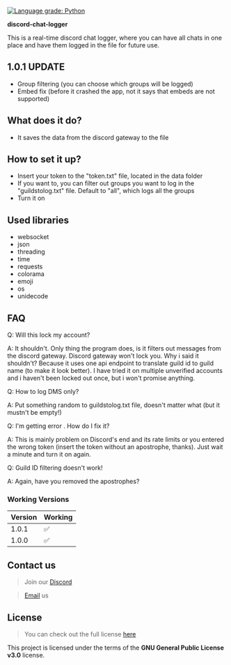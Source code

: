 [![Language grade: Python](https://img.shields.io/lgtm/grade/python/g/Crystallek/discord-chat-logger.svg?logo=lgtm&logoWidth=18)](https://lgtm.com/projects/g/Crystallek/discord-chat-logger/context:python)

**discord-chat-logger**

This is a real-time discord chat logger, where you can have all chats in one place and have them logged in the file for future use.

## 1.0.1 UPDATE
  - Group filtering (you can choose which groups will be logged)
  - Embed fix (before it crashed the app, not it says that embeds are not supported)

## What does it do?
  - It saves the data from the discord gateway to the file

## How to set it up?
  - Insert your token to the "token.txt" file, located in the data folder
  - If you want to, you can filter out groups you want to log in the "guildstolog.txt" file. Default to "all", which logs all the groups
  - Turn it on
  
## Used libraries
  - websocket
  - json
  - threading
  - time
  - requests
  - colorama
  - emoji
  - os
  - unidecode

## FAQ
 Q: Will this lock my account?
 
 A: It shouldn't. Only thing the program does, is it filters out messages from the discord gateway. Discord gateway won't lock you. Why i said it shouldn't? Because it uses one api endpoint to translate guild id to guild name (to make it look better). I have tried it on multiple unverified accounts and i haven't been locked out once, but i won't promise anything.
 
 Q: How to log DMS only?
 
 A: Put something random to guildstolog.txt file, doesn't matter what (but it mustn't be empty!)
 
 Q: I'm getting error <random-error>. How do I fix it?
  
 A: This is mainly problem on Discord's end and its rate limits or you entered the wrong token (insert the token without an apostrophe, thanks). Just wait a minute and turn it on again. 
  
 Q: Guild ID filtering doesn't work!
  
 A: Again, have you removed the apostrophes?
 
### Working Versions

| Version | Working            |
| ------- | ------------------ |
|   1.0.1    | :white_check_mark: |
|   1.0.0    | :white_check_mark: |
 </h6>
 
 ## Contact us
> Join our [Discord](https://aimforum.ml/freesploitdis.html)
 
> [Email](mailto:support@aimforum.ml) us

## License

>You can check out the full license [here](https://github.com/AimSploit/discord-raid-tool/blob/main/LICENSE)

This project is licensed under the terms of the **GNU General Public License v3.0** license.
